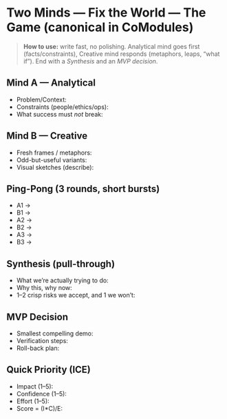 # Two Minds — Fix the World — The Game (canonical in CoModules)

> **How to use:** write fast, no polishing. Analytical mind goes first (facts/constraints), Creative mind responds (metaphors, leaps, “what if”). End with a *Synthesis* and an *MVP decision*.

## Mind A — Analytical
- Problem/Context:
- Constraints (people/ethics/ops):
- What success must *not* break:

## Mind B — Creative
- Fresh frames / metaphors:
- Odd-but-useful variants:
- Visual sketches (describe):

## Ping-Pong (3 rounds, short bursts)
- A1 →
- B1 →
- A2 →
- B2 →
- A3 →
- B3 →

## Synthesis (pull-through)
- What we’re actually trying to do:
- Why this, why now:
- 1–2 crisp risks we accept, and 1 we won’t:

## MVP Decision
- Smallest compelling demo:
- Verification steps:
- Roll-back plan:

## Quick Priority (ICE)
- Impact (1–5):
- Confidence (1–5):
- Effort (1–5):
- Score = (I*C)/E: